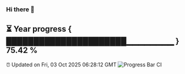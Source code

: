### Hi there 👋
⏳ Year progress { ██████████████████████▁▁▁▁▁▁▁▁ } 75.42 %
---
⏰ Updated on Fri, 03 Oct 2025 06:28:12 GMT
![Progress Bar CI](https://github.com/liununu/liununu/workflows/Progress%20Bar%20CI/badge.svg)
